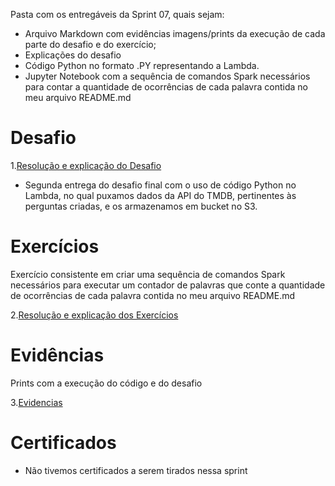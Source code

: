 Pasta com os entregáveis da Sprint 07, quais sejam: 
- Arquivo Markdown com evidências imagens/prints da execução de cada parte do desafio e do exercício;
- Explicações do desafio
- Código Python no formato .PY representando a Lambda.
- Jupyter Notebook com a sequência de comandos Spark necessários para contar a quantidade de ocorrências de cada palavra contida no meu arquivo README.md


# Desafio

1.[Resolução e explicação do Desafio](/sprint_07/Desafio/)
- Segunda entrega do desafio final com o uso de código Python no Lambda, no qual puxamos dados da API do TMDB, pertinentes às perguntas criadas, e os armazenamos em bucket no S3.


# Exercícios

Exercício consistente em criar uma sequência de comandos Spark necessários para executar um contador de palavras que conte a quantidade de ocorrências de cada palavra contida no meu arquivo README.md


2.[Resolução e explicação dos Exercícios](/sprint_07/Exercicios/)


# Evidências


Prints com a execução do código e do desafio


3.[Evidencias](/sprint_07/Evidencias)



# Certificados


- Não tivemos certificados a serem tirados nessa sprint
